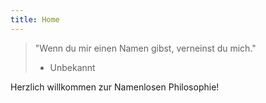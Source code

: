 ```yaml
---
title: Home
---
```


> "Wenn du mir einen Namen gibst, verneinst du mich."
>
> - Unbekannt

Herzlich willkommen zur Namenlosen Philosophie!
